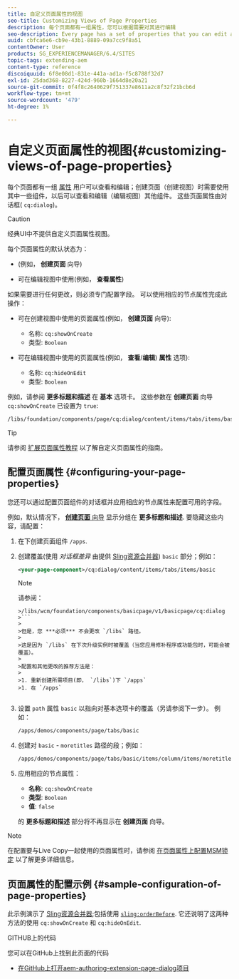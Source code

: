 ```yaml
---
title: 自定义页面属性的视图
seo-title: Customizing Views of Page Properties
description: 每个页面都有一组属性，您可以根据需要对其进行编辑
seo-description: Every page has a set of properties that you can edit as required
uuid: cbfca6e6-cb9e-43b1-8889-09a7cc9f8a51
contentOwner: User
products: SG_EXPERIENCEMANAGER/6.4/SITES
topic-tags: extending-aem
content-type: reference
discoiquuid: 6f8e08d1-831e-441a-ad1a-f5c8788f32d7
exl-id: 25dad368-8227-424d-960b-1664d8e20a21
source-git-commit: 0f4f8c2640629f751337e8611a2c8f32f21bcb6d
workflow-type: tm+mt
source-wordcount: '479'
ht-degree: 1%

---
```


# 自定义页面属性的视图{#customizing-views-of-page-properties}

每个页面都有一组 [属性](/help/sites-authoring/editing-page-properties.md) 用户可以查看和编辑；创建页面（创建视图）时需要使用其中一些组件，以后可以查看和编辑（编辑视图）其他组件。 这些页面属性由对话框( `cq:dialog`)。

>[!CAUTION]
>
>经典UI中不提供自定义页面属性视图。

每个页面属性的默认状态为：

* (例如， **创建页面** 向导)

* 可在编辑视图中使用(例如， **查看属性**)

如果需要进行任何更改，则必须专门配置字段。 可以使用相应的节点属性完成此操作：

* 可在创建视图中使用的页面属性(例如， **创建页面** 向导):

   * 名称: `cq:showOnCreate`
   * 类型: `Boolean`

* 可在编辑视图中使用的页面属性(例如， **查看**/**编辑**) **属性** 选项):

   * 名称: `cq:hideOnEdit`
   * 类型: `Boolean`

例如，请参阅 **更多标题和描述** 在 **基本** 选项卡。 这些参数在 **创建页面** 向导 `cq:showOnCreate` 已设置为 `true`:

```xml
/libs/foundation/components/page/cq:dialog/content/items/tabs/items/basic/items/column/items/moretitles
```

>[!TIP]
>
>请参阅 [扩展页面属性教程](https://experienceleague.adobe.com/docs/experience-manager-learn/sites/developing/page-properties-technical-video-develop.html) 以了解自定义页面属性的指南。

## 配置页面属性 {#configuring-your-page-properties}

您还可以通过配置页面组件的对话框并应用相应的节点属性来配置可用的字段。

例如，默认情况下， [**创建页面** 向导](/help/sites-authoring/managing-pages.md#creating-a-new-page) 显示分组在 **更多标题和描述**. 要隐藏这些内容，请配置：

1. 在下创建页面组件 `/apps`.
1. 创建覆盖(使用 *对话框差异* 由提供 [Sling资源合并器](/help/sites-developing/sling-resource-merger.md)) `basic` 部分；例如：

   ```xml
   <your-page-component>/cq:dialog/content/items/tabs/items/basic
   ```

   >[!NOTE]
   >
   >请参阅：
   >
   >
   ```
   >/libs/wcm/foundation/components/basicpage/v1/basicpage/cq:dialog
   >```
   >
   >但是，您 ***必须*** 不会更改 `/libs` 路径。
   >
   >这是因为 `/libs` 在下次升级实例时被覆盖（当您应用修补程序或功能包时，可能会被覆盖）。
   >
   >配置和其他更改的推荐方法是：
   >
   >1. 重新创建所需项目(即， `/libs`)下 `/apps`
   >1. 在 `/apps`


1. 设置 `path` 属性 `basic` 以指向对基本选项卡的覆盖（另请参阅下一步）。 例如：

   ```xml
   /apps/demos/components/page/tabs/basic
   ```

1. 创建对 `basic` - `moretitles` 路径的段；例如：

   ```xml
   /apps/demos/components/page/tabs/basic/items/column/items/moretitles
   ```

1. 应用相应的节点属性：

   * **名称**: `cq:showOnCreate`
   * **类型**: `Boolean`
   * **值**: `false`

   的 **更多标题和描述** 部分将不再显示在 **创建页面** 向导。

>[!NOTE]
>
>在配置要与Live Copy一起使用的页面属性时，请参阅 [在页面属性上配置MSM锁定](/help/sites-developing/extending-msm.md#configuring-msm-locks-on-page-properties-touch-enabled-ui) 以了解更多详细信息。

## 页面属性的配置示例 {#sample-configuration-of-page-properties}

此示例演示了 [Sling资源合并器](/help/sites-developing/sling-resource-merger.md);包括使用 [`sling:orderBefore`](/help/sites-developing/sling-resource-merger.md#properties). 它还说明了这两种方法的使用 `cq:showOnCreate` 和 `cq:hideOnEdit`.

GITHUB上的代码

您可以在GitHub上找到此页面的代码

* [在GitHub上打开aem-authoring-extension-page-dialog项目](https://github.com/Adobe-Marketing-Cloud/aem-authoring-extension-page-dialog)
